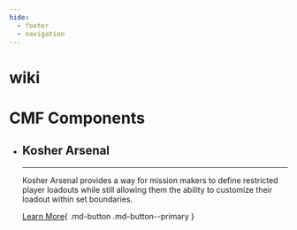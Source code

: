 ```yaml
---
hide:
  - footer
  - navigation
---
```


# wiki

<h1>CMF Components</h1>

<div class="grid cards" markdown>

-   ## Kosher Arsenal

    ---

    Kosher Arsenal provides a way for mission makers to define restricted player loadouts while still allowing them the ability to customize their loadout within set boundaries.

    [Learn More](kosherArsenal/index.md){ .md-button .md-button--primary }

</div>